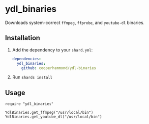 # ydl_binaries

Downloads system-correct `ffmpeg`, `ffprobe`, and `youtube-dl` binaries.

## Installation

1. Add the dependency to your `shard.yml`:

   ```yaml
   dependencies:
     ydl_binaries:
       github: cooperhammond/ydl-binaries
   ```

2. Run `shards install`

## Usage

```crystal
require "ydl_binaries"

YdlBinaries.get_ffmpeg("/usr/local/bin")
YdlBinaries.get_youtube_dl("/usr/local/bin")
```
